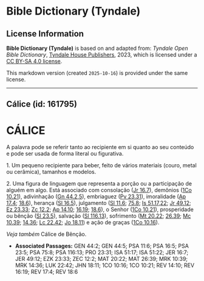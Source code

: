 # Bible Dictionary (Tyndale)

## License Information

**Bible Dictionary (Tyndale)** is based on and adapted from: _Tyndale Open Bible Dictionary_, [Tyndale House Publishers](https://tyndaleopenresources.com/), 2023, which is licensed under a [CC BY-SA 4.0 license](https://creativecommons.org/licenses/by-sa/4.0/legalcode.en).

This markdown version (created `2025-10-16`) is provided under the same license.



--------------------------------

## Cálice (id: 161795)

CÁLICE
======

A palavra pode se referir tanto ao recipiente em si quanto ao seu conteúdo e pode ser usada de forma literal ou figurativa.

1\. Um pequeno recipiente para beber, feito de vários materiais (couro, metal ou cerâmica), tamanhos e modelos.

2\. Uma figura de linguagem que representa a porção ou a participação de alguém em algo. Está associado com consolação ([Jr 16\.7](https://ref.ly/Jer16:7)), demônios ([1Co 10\.21](https://ref.ly/1Cor10:21)), adivinhação ([Gn 44\.2,5](https://ref.ly/Gen44:2)), embriaguez ([Pv 23\.31](https://ref.ly/Prov23:31)), imoralidade ([Ap 17\.4](https://ref.ly/Rev17:4); [18\.6](https://ref.ly/Rev18:6)), herança ([Sl 16\.5](https://ref.ly/Ps16:5)), julgamento ([Sl 11\.6](https://ref.ly/Ps11:6); [75\.8](https://ref.ly/Ps75:8); [Is 51\.17,22](https://ref.ly/Isa51:17); [Jr 49\.12](https://ref.ly/Jer49:12); [Ez 23\.33](https://ref.ly/Ezek23:33); [Zc 12\.2](https://ref.ly/Zech12:2); [Ap 14\.10](https://ref.ly/Rev14:10); [16\.19](https://ref.ly/Rev16:19); [18\.6](https://ref.ly/Rev18:6)), o Senhor ([1Co 10\.21](https://ref.ly/1Cor10:21)), prosperidade ou bênção ([Sl 23\.5](https://ref.ly/Ps23:5)), salvação ([Sl 116\.13](https://ref.ly/Ps116:13)), sofrimento ([Mt 20\.22](https://ref.ly/Matt20:22); [26\.39](https://ref.ly/Matt26:39); [Mc 10\.39](https://ref.ly/Mark10:39); [14\.36](https://ref.ly/Mark14:36); [Lc 22\.42](https://ref.ly/Luke22:42); [Jo 18\.11](https://ref.ly/John18:11)) e ação de graças ([1Co 10\.16](https://ref.ly/1Cor10:16)).

*Veja também* Cálice de Bênção.

* **Associated Passages:** GEN 44:2; GEN 44:5; PSA 11:6; PSA 16:5; PSA 23:5; PSA 75:8; PSA 116:13; PRO 23:31; ISA 51:17; ISA 51:22; JER 16:7; JER 49:12; EZK 23:33; ZEC 12:2; MAT 20:22; MAT 26:39; MRK 10:39; MRK 14:36; LUK 22:42; JHN 18:11; 1CO 10:16; 1CO 10:21; REV 14:10; REV 16:19; REV 17:4; REV 18:6

